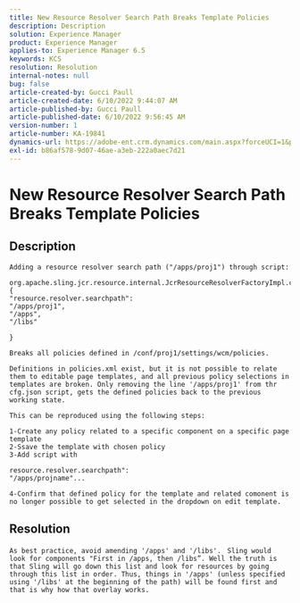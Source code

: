 ```yaml
---
title: New Resource Resolver Search Path Breaks Template Policies
description: Description
solution: Experience Manager
product: Experience Manager
applies-to: Experience Manager 6.5
keywords: KCS
resolution: Resolution
internal-notes: null
bug: false
article-created-by: Gucci Paull
article-created-date: 6/10/2022 9:44:07 AM
article-published-by: Gucci Paull
article-published-date: 6/10/2022 9:56:45 AM
version-number: 1
article-number: KA-19841
dynamics-url: https://adobe-ent.crm.dynamics.com/main.aspx?forceUCI=1&pagetype=entityrecord&etn=knowledgearticle&id=a075dddc-a1e8-ec11-bb3c-000d3a3bd262
exl-id: b86af578-9d07-46ae-a3eb-222a0aec7d21
---
```

# New Resource Resolver Search Path Breaks Template Policies

## Description





```
Adding a resource resolver search path ("/apps/proj1") through script:

org.apache.sling.jcr.resource.internal.JcrResourceResolverFactoryImpl.cfg.json
{
"resource.resolver.searchpath": 
"/apps/proj1",
"/apps",
"/libs"

}

Breaks all policies defined in /conf/proj1/settings/wcm/policies.
```





```
Definitions in policies.xml exist, but it is not possible to relate them to editable page templates, and all previous policy selections in templates are broken. Only removing the line '/apps/proj1' from thr cfg.json script, gets the defined policies back to the previous working state.

This can be reproduced using the following steps:

1-Create any policy related to a specific component on a specific page template
2-Ssave the template with chosen policy
3-Add script with 

resource.resolver.searchpath": 
"/apps/projname"...

4-Confirm that defined policy for the template and related comonent is no longer possible to get selected in the dropdown on edit template.
```



## Resolution


`As best practice, avoid amending '/apps' and '/libs'. ` `Sling would look for components "First in /apps, then /libs”. Well the truth is that Sling will go down this list and look for resources by going through this list in order. Thus, things in '/apps' (unless specified using '/libs' at the beginning of the path) will be found first and that is why how that overlay works.`
